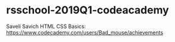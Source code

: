 # rsschool-2019Q1-codeacademy
Saveli Savich
HTML CSS Basics: https://www.codecademy.com/users/Bad_mouse/achievements
